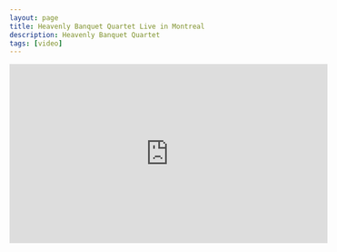 ```yaml
---
layout: page
title: Heavenly Banquet Quartet Live in Montreal
description: Heavenly Banquet Quartet
tags: [video]
---
```


<iframe width="560" height="315" src="https://www.youtube.com/embed/V3n0Hn81gNg" frameborder="0" allowfullscreen></iframe>
